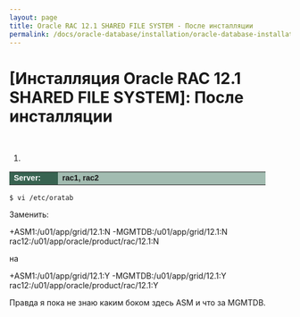 ```yaml
---
layout: page
title: Oracle RAC 12.1 SHARED FILE SYSTEM - После инсталляции
permalink: /docs/oracle-database/installation/oracle-database-installation/distributed/rac/linux/6.7/oracle/12.1/nfs/post-installation-tasks/
---
```



# [Инсталляция Oracle RAC 12.1 SHARED FILE SYSTEM]: После инсталляции


<br/>

1)

<table cellpadding="4" cellspacing="2" align="center" border="0" width="100%">

<tr>
<td style="color: rgb(255, 255, 255);" bgcolor="#386351" width="14%"><span style="font-family: Arial,Helvetica,sans-serif; font-size: 14px;"><strong>Server:</strong></span></td>
<td height="20" bgcolor="#a2bcb1" width="60%"><span style="font-family: Arial,Helvetica,sans-serif; font-size: 14px;"><strong>rac1, rac2</strong></span></td>
</tr>

</table>

	$ vi /etc/oratab

Заменить:

+ASM1:/u01/app/grid/12.1:N
-MGMTDB:/u01/app/grid/12.1:N
rac12:/u01/app/oracle/product/rac/12.1:N


на

+ASM1:/u01/app/grid/12.1:Y
-MGMTDB:/u01/app/grid/12.1:Y
rac12:/u01/app/oracle/product/rac/12.1:Y


Правда я пока не знаю каким боком здесь ASM и что за MGMTDB.
